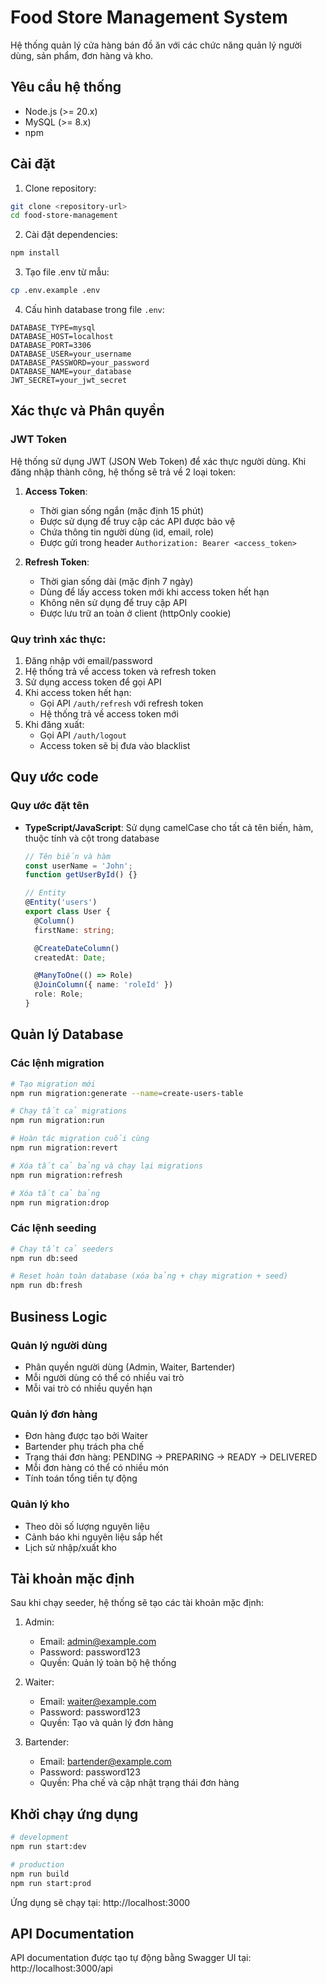 # Food Store Management System

Hệ thống quản lý cửa hàng bán đồ ăn với các chức năng quản lý người dùng, sản phẩm, đơn hàng và kho.

## Yêu cầu hệ thống

- Node.js (>= 20.x)
- MySQL (>= 8.x)
- npm

## Cài đặt

1. Clone repository:

```bash
git clone <repository-url>
cd food-store-management
```

2. Cài đặt dependencies:

```bash
npm install
```

3. Tạo file .env từ mẫu:

```bash
cp .env.example .env
```

4. Cấu hình database trong file `.env`:

```env
DATABASE_TYPE=mysql
DATABASE_HOST=localhost
DATABASE_PORT=3306
DATABASE_USER=your_username
DATABASE_PASSWORD=your_password
DATABASE_NAME=your_database
JWT_SECRET=your_jwt_secret
```

## Xác thực và Phân quyền

### JWT Token

Hệ thống sử dụng JWT (JSON Web Token) để xác thực người dùng. Khi đăng nhập thành công, hệ thống sẽ trả về 2 loại token:

1. **Access Token**:

   - Thời gian sống ngắn (mặc định 15 phút)
   - Được sử dụng để truy cập các API được bảo vệ
   - Chứa thông tin người dùng (id, email, role)
   - Được gửi trong header `Authorization: Bearer <access_token>`

2. **Refresh Token**:
   - Thời gian sống dài (mặc định 7 ngày)
   - Dùng để lấy access token mới khi access token hết hạn
   - Không nên sử dụng để truy cập API
   - Được lưu trữ an toàn ở client (httpOnly cookie)

### Quy trình xác thực:

1. Đăng nhập với email/password
2. Hệ thống trả về access token và refresh token
3. Sử dụng access token để gọi API
4. Khi access token hết hạn:
   - Gọi API `/auth/refresh` với refresh token
   - Hệ thống trả về access token mới
5. Khi đăng xuất:
   - Gọi API `/auth/logout`
   - Access token sẽ bị đưa vào blacklist

## Quy ước code

### Quy ước đặt tên

- **TypeScript/JavaScript**: Sử dụng camelCase cho tất cả tên biến, hàm, thuộc tính và cột trong database

  ```typescript
  // Tên biến và hàm
  const userName = 'John';
  function getUserById() {}

  // Entity
  @Entity('users')
  export class User {
    @Column()
    firstName: string;

    @CreateDateColumn()
    createdAt: Date;

    @ManyToOne(() => Role)
    @JoinColumn({ name: 'roleId' })
    role: Role;
  }
  ```

## Quản lý Database

### Các lệnh migration

```bash
# Tạo migration mới
npm run migration:generate --name=create-users-table

# Chạy tất cả migrations
npm run migration:run

# Hoàn tác migration cuối cùng
npm run migration:revert

# Xóa tất cả bảng và chạy lại migrations
npm run migration:refresh

# Xóa tất cả bảng
npm run migration:drop
```

### Các lệnh seeding

```bash
# Chạy tất cả seeders
npm run db:seed

# Reset hoàn toàn database (xóa bảng + chạy migration + seed)
npm run db:fresh
```

## Business Logic

### Quản lý người dùng

- Phân quyền người dùng (Admin, Waiter, Bartender)
- Mỗi người dùng có thể có nhiều vai trò
- Mỗi vai trò có nhiều quyền hạn

### Quản lý đơn hàng

- Đơn hàng được tạo bởi Waiter
- Bartender phụ trách pha chế
- Trạng thái đơn hàng: PENDING -> PREPARING -> READY -> DELIVERED
- Mỗi đơn hàng có thể có nhiều món
- Tính toán tổng tiền tự động

### Quản lý kho

- Theo dõi số lượng nguyên liệu
- Cảnh báo khi nguyên liệu sắp hết
- Lịch sử nhập/xuất kho

## Tài khoản mặc định

Sau khi chạy seeder, hệ thống sẽ tạo các tài khoản mặc định:

1. Admin:

   - Email: admin@example.com
   - Password: password123
   - Quyền: Quản lý toàn bộ hệ thống

2. Waiter:

   - Email: waiter@example.com
   - Password: password123
   - Quyền: Tạo và quản lý đơn hàng

3. Bartender:
   - Email: bartender@example.com
   - Password: password123
   - Quyền: Pha chế và cập nhật trạng thái đơn hàng

## Khởi chạy ứng dụng

```bash
# development
npm run start:dev

# production
npm run build
npm run start:prod
```

Ứng dụng sẽ chạy tại: http://localhost:3000

## API Documentation

API documentation được tạo tự động bằng Swagger UI tại: http://localhost:3000/api
